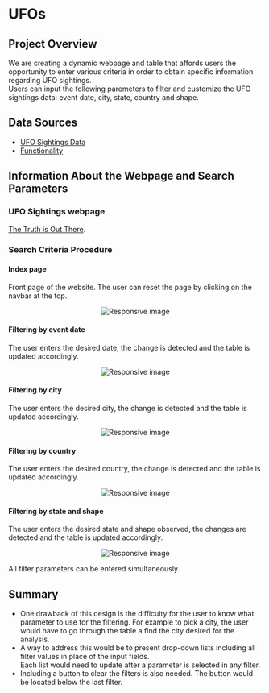 # UFOs

## Project Overview
We are creating a dynamic webpage and table that affords users the opportunity to enter various criteria in order to obtain specific information regarding UFO sightings.\
Users can input the following paremeters to filter and customize the UFO sightings data: event date, city, state, country and shape. 

## Data Sources
- [UFO Sightings Data](https://github.com/dannybarto/ufo-analysis/blob/main/static/js/data.js)
- [Functionality](https://github.com/dannybarto/ufo-analysis/blob/main/static/js/app_1.js)

## Information About the Webpage and Search Parameters

### UFO Sightings webpage
[The Truth is Out There](https://htmlpreview.github.io/?https://github.com/dannybarto/ufo-analysis/blob/main/index.html).

### Search Criteria Procedure

#### Index page
Front page of the website. The user can reset the page by clicking on the navbar at the top.
<p align="center">
    <img src="https://user-images.githubusercontent.com/68669675/95640606-285aa000-0a63-11eb-9bee-08b8b7b208ce.png" class="img-responsive" alt="Responsive image"> 
</p>

#### Filtering by event date
The user enters the desired date, the change is detected and the table is updated accordingly.
<p align="center">
    <img src="https://user-images.githubusercontent.com/68669675/95657151-7bbb0580-0ad8-11eb-83fd-f9612cea0301.png" class="img-responsive" alt="Responsive image"> 
</p>

#### Filtering by city
The user enters the desired city, the change is detected and the table is updated accordingly.
<p align="center">
    <img src="https://user-images.githubusercontent.com/68669675/95657153-7c539c00-0ad8-11eb-9ed0-8ec629dc28d1.png" class="img-responsive" alt="Responsive image"> 
</p>

#### Filtering by country
The user enters the desired country, the change is detected and the table is updated accordingly.
<p align="center">
    <img src="https://user-images.githubusercontent.com/68669675/95657154-7cec3280-0ad8-11eb-9aa2-747ca64af497.png" class="img-responsive" alt="Responsive image"> 
</p>

#### Filtering by state and shape
The user enters the desired state and shape observed, the changes are detected and the table is updated accordingly.
<p align="center">
    <img src="https://user-images.githubusercontent.com/68669675/95657155-7cec3280-0ad8-11eb-8b37-2a7b9871d1dd.png" class="img-responsive" alt="Responsive image"> 
</p>
All filter parameters can be entered simultaneously.
<br>

## Summary
- One drawback of this design is the difficulty for the user to know what parameter to use for the filtering. For example to pick a city, the user would have to go through the table a find the city desired for the analysis.
- A way to address this would be to present drop-down lists including all filter values in place of the input fields.<br>
Each list would need to update after a parameter is selected in any filter.
- Including a button to clear the filters is also needed. The button would be located below the last filter.